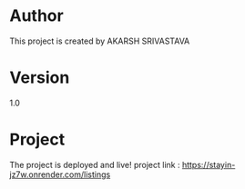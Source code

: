 # Author
This project is created by AKARSH SRIVASTAVA
# Version
1.0
# Project 
The project is deployed and live!
project link : https://stayin-jz7w.onrender.com/listings
